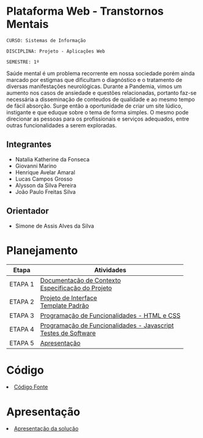 # Plataforma Web - Transtornos Mentais

`CURSO: Sistemas de Informação`

`DISCIPLINA: Projeto - Aplicações Web`

`SEMESTRE: 1º`

Saúde mental é um problema recorrente em nossa sociedade porém ainda marcado por estigmas que dificultam o diagnóstico e o tratamento de diversas manifestações neurológicas. Durante a Pandemia, vimos um aumento nos casos de ansiedade e questões relacionadas, portanto faz-se necessária a disseminação de conteudos de qualidade e ao mesmo tempo de fácil absorção. 
Surge então a oportunidade de criar um site lúdico, instigante e que eduque sobre o tema de forma simples. O mesmo pode direcionar as pessoas para os profissionais e serviços adequados, entre outras funcionalidades a serem exploradas.

## Integrantes

* Natalia Katherine da Fonseca
* Giovanni Marino
* Henrique Avelar Amaral
* Lucas Campos Grosso
* Alysson da Silva Pereira
* João Paulo Freitas Silva 

## Orientador

* Simone de Assis Alves da Silva

# Planejamento

| Etapa         | Atividades |
|  :----:   | ----------- |
| ETAPA 1         |[Documentação de Contexto](docs/context.md) <br> [Especificação do Projeto](docs/especification.md) |
| ETAPA 2         |[Projeto de Interface](docs/interface.md) <br> [Template Padrão](docs/template.md) |
| ETAPA 3         |[Programação de Funcionalidades - HTML e CSS](docs/development.md) |
| ETAPA 4        |[Programação de Funcionalidades - Javascript](docs/development.md) <br> [Testes de Software ](docs/tests.md) |
| ETAPA 5         | [Apresentação](presentation/README.md) |

# Código

<li><a href="src/README.md"> Código Fonte</a></li>

# Apresentação

<li><a href="presentation/README.md"> Apresentação da solução</a></li>
